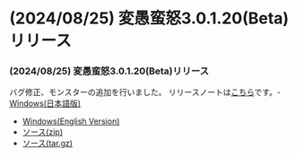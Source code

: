 # (2024/08/25) 変愚蛮怒3.0.1.20(Beta)リリース

### (2024/08/25) 変愚蛮怒3.0.1.20(Beta)リリース
バグ修正、モンスターの追加を行いました。
リリースノートは[こちら](https://github.com/hengband/hengband/releases/tag/3.0.1.20-Beta)です。- [Windows(日本語版)](https://github.com/hengband/hengband/releases/download/3.0.1.20-Beta/Hengband-3.0.1.20-Beta-jp.zip)
- [Windows(English Version)](https://github.com/hengband/hengband/releases/download/3.0.1.20-Beta/Hengband-3.0.1.20-Beta-en.zip)
- [ソース(zip)](https://github.com/hengband/hengband/archive/refs/tags/3.0.1.20-Beta.zip)
- [ソース(tar.gz)](https://github.com/hengband/hengband/archive/refs/tags/3.0.1.20-Beta.tar.gz)

